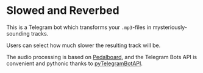 # Slowed and Reverbed
This is a Telegram bot which transforms your `.mp3`-files in mysteriously-sounding tracks.

Users can select how much slower the resulting track will be.

The audio processing is based on [Pedalboard](https://github.com/spotify/pedalboard), and the Telegram Bots API is convenient and pythonic thanks to [pyTelegramBotAPI](https://pypi.org/project/pyTelegramBotAPI/).
